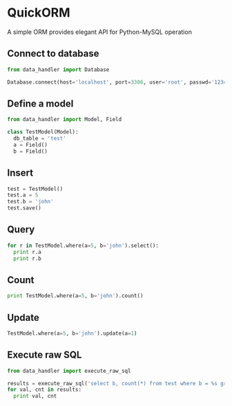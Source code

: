 QuickORM
========

A simple ORM provides elegant API for Python-MySQL operation

Connect to database
-------------------

```python
from data_handler import Database

Database.connect(host='localhost', port=3306, user='root', passwd='123456')
```

Define a model
--------------

```python
from data_handler import Model, Field

class TestModel(Model):
  db_table = 'test'
  a = Field()
  b = Field()
```

Insert
------

```python
test = TestModel()
test.a = 5
test.b = 'john'
test.save()
```

Query
-----

```python
for r in TestModel.where(a=5, b='john').select():
  print r.a
  print r.b
```

Count
-----

```python
print TestModel.where(a=5, b='john').count()
```

Update
------

```python
TestModel.where(a=5, b='john').update(a=1)
```

Execute raw SQL
---------------

```python
from data_handler import execute_raw_sql

results = execute_raw_sql('select b, count(*) from test where b = %s group by b;', (1,))
for val, cnt in results:
  print val, cnt
```